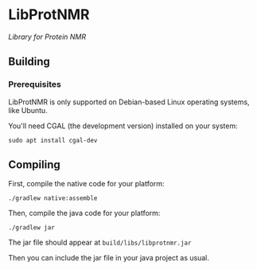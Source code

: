 
# LibProtNMR

*Library for Protein NMR*


## Building

### Prerequisites

LibProtNMR is only supported on Debian-based Linux operating systems,
like Ubuntu.

You'll need CGAL (the development version) installed on your system:
```shell
sudo apt install cgal-dev
```

## Compiling

First, compile the native code for your platform:
```shell
./gradlew native:assemble
```

Then, compile the java code for your platform:
```shell
./gradlew jar
```

The jar file should appear at `build/libs/libprotnmr.jar`

Then you can include the jar file in your java project as usual.
